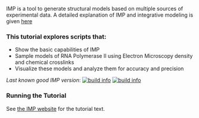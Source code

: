 IMP is a tool to generate structural models based on multiple sources of experimental data.  A detailed explanation of IMP and integrative modeling is given [here](https://integrativemodeling.org/nightly/doc/manual/)

### This tutorial explores scripts that:

* Show the basic capabilities of IMP
* Sample models of RNA Polymerase II using Electron Microscopy density and chemical crosslinks
* Visualize these models and analyze them for accuracy and precision

_Last known good IMP version_: [![build info](https://salilab.org/imp/systems/?sysstat=7&branch=main)](https://integrativemodeling.org/systems/) [![build info](https://salilab.org/imp/systems/?sysstat=7&branch=develop)](https://integrativemodeling.org/systems/)

### Running the Tutorial
See [the IMP website](https://integrativemodeling.org/tutorials/rnapolii_stalk/)
for the tutorial text.
